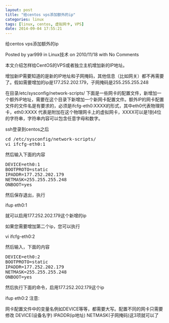 ```yaml
---
layout: post
title: "给centos vps添加额外的ip"
categories: linux
tags: [linux, centos, 虚拟网卡, VPS]
date: 2014-09-04 17:55:21
---
```


给centos vps添加额外的ip

Posted by yar999 in Linux技术 on 2010/11/18 with No Comments

本文介绍怎样给CentOS的VPS或者独立主机增加新的IP地址。

增加新IP需要知道的是新的IP地址和子网掩码，其他信息（比如网关）都不再需要了。假如需要增加的ip是177.252.202.179，子网掩码是255.255.255.248

在目录/etc/sysconfig/network-scripts/ 下面是一些网卡的配置文件，新增加一个额外IP地址，需要在这个目录下新增加一个新网卡配置文件。额外IP的网卡配置文件的文件名是有要求的，必须是ifcfg-eth0:XXXX的形式，其中eth0代表物理网卡，eth0:XXXX 代表是附加在这个物理网卡上的虚拟网卡，XXXX可以是1到4位的字符串，字符串内容可以包含任意字母和数字。

ssh登录到centos之后

<pre>
cd /etc/sysconfig/network-scripts/
vi ifcfg-eth0:1
</pre>

然后输入下面的内容
<pre>
DEVICE=eth0:1
BOOTPROTO=static
IPADDR=177.252.202.179
NETMASK=255.255.255.248
ONBOOT=yes
</pre>

然后保存退出，执行

ifup eth0:1

就可以启用177.252.202.179这个新增的ip

如果您需要增加第二个ip，您可以执行

vi ifcfg-eth0:2

然后输入，下面的内容

<pre>
DEVICE=eth0:2
BOOTPROTO=static
IPADDR=177.252.202.179
NETMASK=255.255.255.248
ONBOOT=yes
</pre>

然后执行下面的命令，启用177.252.202.179这个ip

ifup eth0:2
注意:

网卡配置文件中的变量名例如DEVICE等等，都需要大写。配置不同的网卡只需要修改
DEVICE(设备名字) IPADDR(ip地址) NETMASK(子网掩码)这3项就可以了


